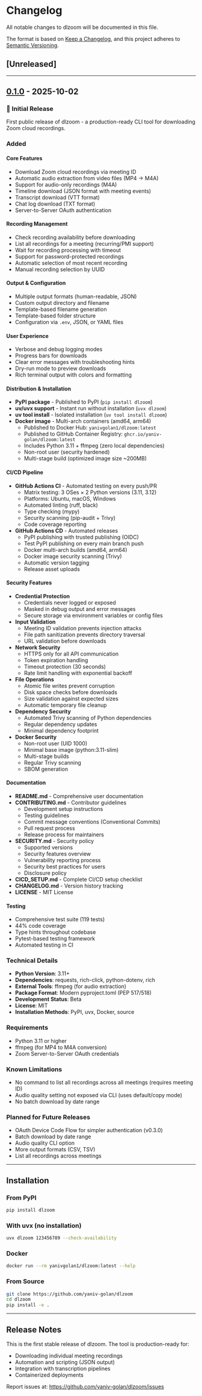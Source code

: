 # Changelog

All notable changes to dlzoom will be documented in this file.

The format is based on [Keep a Changelog](https://keepachangelog.com/en/1.0.0/),
and this project adheres to [Semantic Versioning](https://semver.org/spec/v2.0.0.html).

## [Unreleased]

---

## [0.1.0] - 2025-10-02

### 🎉 Initial Release

First public release of dlzoom - a production-ready CLI tool for downloading Zoom cloud recordings.

### Added

#### Core Features

- Download Zoom cloud recordings via meeting ID
- Automatic audio extraction from video files (MP4 → M4A)
- Support for audio-only recordings (M4A)
- Timeline download (JSON format with meeting events)
- Transcript download (VTT format)
- Chat log download (TXT format)
- Server-to-Server OAuth authentication

#### Recording Management

- Check recording availability before downloading
- List all recordings for a meeting (recurring/PMI support)
- Wait for recording processing with timeout
- Support for password-protected recordings
- Automatic selection of most recent recording
- Manual recording selection by UUID

#### Output & Configuration

- Multiple output formats (human-readable, JSON)
- Custom output directory and filename
- Template-based filename generation
- Template-based folder structure
- Configuration via `.env`, JSON, or YAML files

#### User Experience

- Verbose and debug logging modes
- Progress bars for downloads
- Clear error messages with troubleshooting hints
- Dry-run mode to preview downloads
- Rich terminal output with colors and formatting

#### Distribution & Installation

- **PyPI package** - Published to PyPI (`pip install dlzoom`)
- **uv/uvx support** - Instant run without installation (`uvx dlzoom`)
- **uv tool install** - Isolated installation (`uv tool install dlzoom`)
- **Docker image** - Multi-arch containers (amd64, arm64)
  - Published to Docker Hub: `yanivgolan1/dlzoom:latest`
  - Published to GitHub Container Registry: `ghcr.io/yaniv-golan/dlzoom:latest`
  - Includes Python 3.11 + ffmpeg (zero local dependencies)
  - Non-root user (security hardened)
  - Multi-stage build (optimized image size ~200MB)

#### CI/CD Pipeline

- **GitHub Actions CI** - Automated testing on every push/PR
  - Matrix testing: 3 OSes × 2 Python versions (3.11, 3.12)
  - Platforms: Ubuntu, macOS, Windows
  - Automated linting (ruff, black)
  - Type checking (mypy)
  - Security scanning (pip-audit + Trivy)
  - Code coverage reporting
- **GitHub Actions CD** - Automated releases
  - PyPI publishing with trusted publishing (OIDC)
  - Test PyPI publishing on every main branch push
  - Docker multi-arch builds (amd64, arm64)
  - Docker image security scanning (Trivy)
  - Automatic version tagging
  - Release asset uploads

#### Security Features

- **Credential Protection**
  - Credentials never logged or exposed
  - Masked in debug output and error messages
  - Secure storage via environment variables or config files
- **Input Validation**
  - Meeting ID validation prevents injection attacks
  - File path sanitization prevents directory traversal
  - URL validation before downloads
- **Network Security**
  - HTTPS only for all API communication
  - Token expiration handling
  - Timeout protection (30 seconds)
  - Rate limit handling with exponential backoff
- **File Operations**
  - Atomic file writes prevent corruption
  - Disk space checks before downloads
  - Size validation against expected sizes
  - Automatic temporary file cleanup
- **Dependency Security**
  - Automated Trivy scanning of Python dependencies
  - Regular dependency updates
  - Minimal dependency footprint
- **Docker Security**
  - Non-root user (UID 1000)
  - Minimal base image (python:3.11-slim)
  - Multi-stage builds
  - Regular Trivy scanning
  - SBOM generation

#### Documentation

- **README.md** - Comprehensive user documentation
- **CONTRIBUTING.md** - Contributor guidelines
  - Development setup instructions
  - Testing guidelines
  - Commit message conventions (Conventional Commits)
  - Pull request process
  - Release process for maintainers
- **SECURITY.md** - Security policy
  - Supported versions
  - Security features overview
  - Vulnerability reporting process
  - Security best practices for users
  - Disclosure policy
- **CICD_SETUP.md** - Complete CI/CD setup checklist
- **CHANGELOG.md** - Version history tracking
- **LICENSE** - MIT License

#### Testing

- Comprehensive test suite (119 tests)
- 44% code coverage
- Type hints throughout codebase
- Pytest-based testing framework
- Automated testing in CI

### Technical Details

- **Python Version**: 3.11+
- **Dependencies**: requests, rich-click, python-dotenv, rich
- **External Tools**: ffmpeg (for audio extraction)
- **Package Format**: Modern pyproject.toml (PEP 517/518)
- **Development Status**: Beta
- **License**: MIT
- **Installation Methods**: PyPI, uvx, Docker, source

### Requirements

- Python 3.11 or higher
- ffmpeg (for MP4 to M4A conversion)
- Zoom Server-to-Server OAuth credentials

### Known Limitations

- No command to list all recordings across all meetings (requires meeting ID)
- Audio quality setting not exposed via CLI (uses default/copy mode)
- No batch download by date range

### Planned for Future Releases

- OAuth Device Code Flow for simpler authentication (v0.3.0)
- Batch download by date range
- Audio quality CLI option
- More output formats (CSV, TSV)
- List all recordings across meetings

---

## Installation

### From PyPI

```bash
pip install dlzoom
```

### With uvx (no installation)

```bash
uvx dlzoom 123456789 --check-availability
```

### Docker

```bash
docker run --rm yanivgolan1/dlzoom:latest --help
```

### From Source

```bash
git clone https://github.com/yaniv-golan/dlzoom
cd dlzoom
pip install -e .
```

---

## Release Notes

This is the first stable release of dlzoom. The tool is production-ready for:

- Downloading individual meeting recordings
- Automation and scripting (JSON output)
- Integration with transcription pipelines
- Containerized deployments

Report issues at: <https://github.com/yaniv-golan/dlzoom/issues>

[0.1.0]: https://github.com/yaniv-golan/dlzoom/releases/tag/v0.1.0
